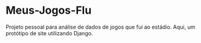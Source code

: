 # Meus-Jogos-Flu
Projeto pessoal para análise de dados de jogos que fui ao estádio. Aqui, um protótipo de site utilizando Django.
